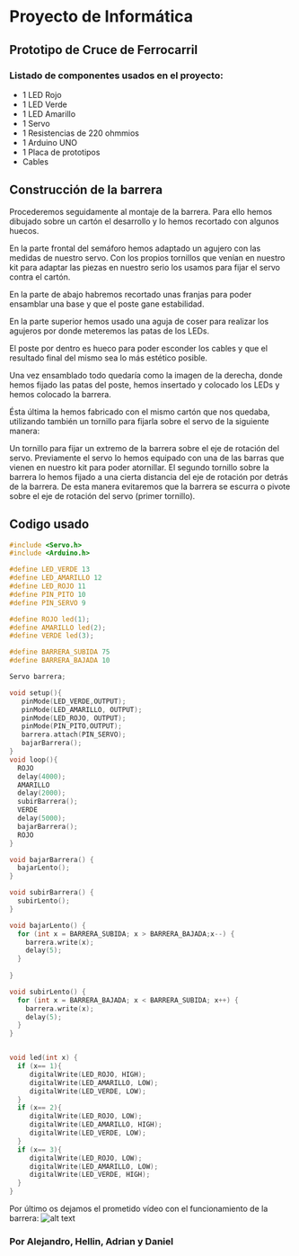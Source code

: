 # Proyecto de Informática
## Prototipo de Cruce de Ferrocarril

### Listado de componentes usados en el proyecto:
- 1 LED Rojo
- 1 LED Verde
- 1 LED Amarillo
- 1 Servo
- 1 Resistencias de 220 ohmmios
- 1 Arduino UNO
- 1 Placa de prototipos
- Cables

## Construcción de la barrera
Procederemos seguidamente al montaje de la barrera. Para ello hemos dibujado sobre un cartón el desarrollo y lo hemos recortado con algunos huecos.


En la parte frontal del semáforo hemos adaptado un agujero con las medidas de nuestro servo. Con los propios tornillos que venían en nuestro kit para adaptar las piezas en nuestro serio los usamos para fijar el servo contra el cartón.

En la parte de abajo habremos recortado unas franjas para poder ensamblar una base y que el poste gane estabilidad.

En la parte superior hemos usado una aguja de coser para realizar los agujeros por donde meteremos las patas de los LEDs.

El poste por dentro es hueco para poder esconder los cables y que el resultado final del mismo sea lo más estético posible.


Una vez ensamblado todo quedaría como la imagen de la derecha, donde hemos fijado las patas del poste, hemos insertado y colocado los LEDs y hemos colocado la barrera.

Ésta última la hemos fabricado con el mismo cartón que nos quedaba, utilizando también un tornillo para fijarla sobre el servo de la siguiente manera:

Un tornillo para fijar un extremo de la barrera sobre el eje de rotación del servo. Previamente el servo lo hemos equipado con una de las barras que vienen en nuestro kit para poder atornillar. El segundo tornillo sobre la barrera lo hemos fijado a una cierta distancia del eje de rotación por detrás de la barrera. De esta manera evitaremos que la barrera se escurra o pivote sobre el eje de rotación del servo (primer tornillo).


## Codigo usado
```c
#include <Servo.h> 
#include <Arduino.h> 

#define LED_VERDE 13 
#define LED_AMARILLO 12
#define LED_ROJO 11
#define PIN_PITO 10
#define PIN_SERVO 9

#define ROJO led(1);
#define AMARILLO led(2);
#define VERDE led(3);

#define BARRERA_SUBIDA 75
#define BARRERA_BAJADA 10

Servo barrera; 

void setup(){
   pinMode(LED_VERDE,OUTPUT);
   pinMode(LED_AMARILLO, OUTPUT);
   pinMode(LED_ROJO, OUTPUT);
   pinMode(PIN_PITO,OUTPUT);
   barrera.attach(PIN_SERVO);
   bajarBarrera();
}
void loop(){
  ROJO
  delay(4000);
  AMARILLO
  delay(2000);
  subirBarrera();
  VERDE
  delay(5000);
  bajarBarrera();
  ROJO
}

void bajarBarrera() {
  bajarLento();
}

void subirBarrera() {
  subirLento();
}

void bajarLento() {
  for (int x = BARRERA_SUBIDA; x > BARRERA_BAJADA;x--) {
    barrera.write(x);
    delay(5);
  }
  
}

void subirLento() {
  for (int x = BARRERA_BAJADA; x < BARRERA_SUBIDA; x++) {
    barrera.write(x);
    delay(5);
  }
}


void led(int x) {
  if (x== 1){
     digitalWrite(LED_ROJO, HIGH);
     digitalWrite(LED_AMARILLO, LOW);
     digitalWrite(LED_VERDE, LOW);
  }
  if (x== 2){
     digitalWrite(LED_ROJO, LOW);
     digitalWrite(LED_AMARILLO, HIGH);
     digitalWrite(LED_VERDE, LOW);
  }
  if (x== 3){
     digitalWrite(LED_ROJO, LOW);
     digitalWrite(LED_AMARILLO, LOW);
     digitalWrite(LED_VERDE, HIGH);
  }
}

```
Por último os dejamos el prometido vídeo con el funcionamiento de la barrera:
![alt text](http://2.bp.blogspot.com/-guCqR4duKKw/UwCep_MX57I/AAAAAAAAAIc/DAgdaZCxtcs/s1600/DSC00238.JPG "Logo Title Text 1")


### Por Alejandro, Hellin, Adrian y Daniel
